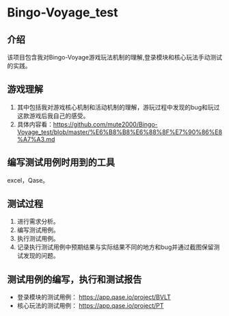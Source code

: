 # Bingo-Voyage_test
## 介绍
  该项目包含我对Bingo-Voyage游戏玩法机制的理解,登录模块和核心玩法手动测试的实践。

## 游戏理解
  1. 其中包括我对游戏核心机制和活动机制的理解，游玩过程中发现的bug和玩过这款游戏后我自己的感受。
  2. 具体内容看：https://github.com/mute2000/Bingo-Voyage_test/blob/master/%E6%B8%B8%E6%88%8F%E7%90%86%E8%A7%A3.md

## 编写测试用例时用到的工具
  excel，Qase。

## 测试过程
  1. 进行需求分析。
  1. 编写测试用例。
  2. 执行测试用例。
  3. 记录执行测试用例中预期结果与实际结果不同的地方和bug并通过截图保留测试发现的问题。

## 测试用例的编写，执行和测试报告
  - 登录模块的测试用例： https://app.qase.io/project/BVLT
  - 核心玩法的测试用例： https://app.qase.io/project/PT
